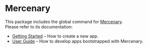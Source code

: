 # Mercenary

This package includes the global command for [Mercenary](https://github.com/justinsisley/mercenary).  
Please refer to its documentation:

* [Getting Started](https://github.com/justinsisley/mercenary/blob/master/README.md#getting-started) – How to create a new app.
* [User Guide](https://github.com/justinsisley/mercenary/blob/master/packages/react-scripts/template/README.md) – How to develop apps bootstrapped with Mercenary.